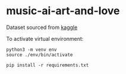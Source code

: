 # music-ai-art-and-love

Dataset sourced from [kaggle](https://www.kaggle.com/datasets/musicblogger/spotify-music-data-to-identify-the-moods?resource=download)

To activate virtual environment:
```
python3 -m venv env
source ./env/bin/activate

pip install -r requirements.txt
```
